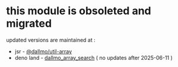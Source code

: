 # this module is obsoleted and migrated

updated versions are maintained at : 
- jsr - [@dallmo/util-array][link-2]
- deno land - [dallmo_array_search][link-1] ( no updates after 2025-06-11 )


[comments]: --------------------------------------------------
[link-1]: https://deno.land/x/dallmo_array_search
[link-2]: https://jsr.io/@dallmo/util-array
